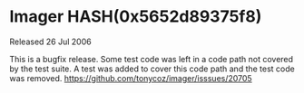 # Imager HASH(0x5652d89375f8)

Released 26 Jul 2006

This is a bugfix release.
Some test code was left in a code path not covered by the test suite. A test was added to cover this code path and the test code was removed. https://github.com/tonycoz/imager/isssues/20705